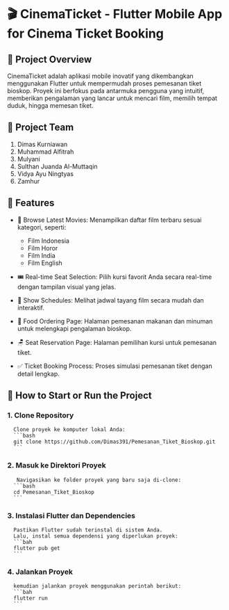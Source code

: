 # 🎬 CinemaTicket - Flutter Mobile App for Cinema Ticket Booking

## 📝 **Project Overview**
CinemaTicket adalah aplikasi mobile inovatif yang dikembangkan menggunakan Flutter untuk mempermudah proses pemesanan tiket bioskop. Proyek ini berfokus pada antarmuka pengguna yang intuitif, memberikan pengalaman yang lancar untuk mencari film, memilih tempat duduk, hingga memesan tiket.

## 👥 **Project Team**
1. Dimas Kurniawan
2. Muhammad Alfitrah
3. Mulyani
4. Sulthan Juanda Al-Muttaqin
5. Vidya Ayu Ningtyas
6. Zamhur
   
## 🚀 **Features**
- 🎥 Browse Latest Movies: Menampilkan daftar film terbaru sesuai kategori, seperti:
  - Film Indonesia
  - Film Horor
  - Film India
  - Film English
    
- 🎟️ Real-time Seat Selection: Pilih kursi favorit Anda secara real-time dengan tampilan visual yang jelas.
- 📅 Show Schedules: Melihat jadwal tayang film secara mudah dan interaktif.
- 🍔 Food Ordering Page: Halaman pemesanan makanan dan minuman untuk melengkapi pengalaman bioskop.
- 🪑 Seat Reservation Page: Halaman pemilihan kursi untuk pemesanan tiket.
- ✅ Ticket Booking Process: Proses simulasi pemesanan tiket dengan detail lengkap.

## 🔧 **How to Start or Run the Project**
   ### 1. Clone Repository
      Clone proyek ke komputer lokal Anda:
      ```bash
      git clone https://github.com/Dimas391/Pemesanan_Tiket_Bioskop.git
      ```
   ### 2. Masuk ke Direktori Proyek
       Navigasikan ke folder proyek yang baru saja di-clone:
      ```bash
      cd Pemesanan_Tiket_Bioskop
      ```
   ### 3. Instalasi Flutter dan Dependencies
      Pastikan Flutter sudah terinstal di sistem Anda.
      Lalu, instal semua dependensi yang diperlukan proyek:
      ```bah
      flutter pub get
      ```
   ### 4. Jalankan Proyek
      kemudian jalankan proyek menggunakan perintah berikut:
      ```bah
      flutter run
      ```
   





